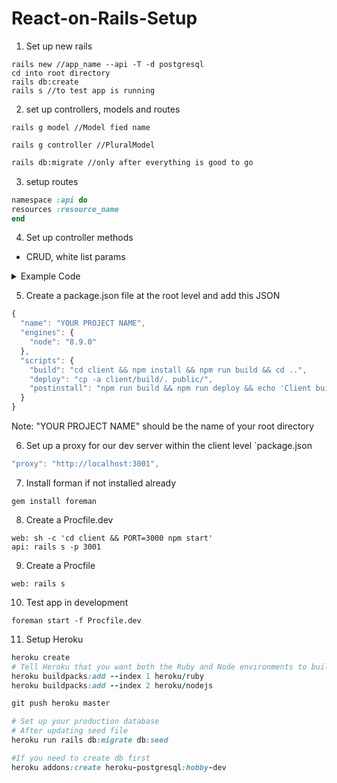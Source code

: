 # React-on-Rails-Setup
1. Set up new rails
```
rails new //app_name --api -T -d postgresql
cd into root directory
rails db:create
rails s //to test app is running
```

2. set up controllers, models and routes
```
rails g model //Model fied name
```
```
rails g controller //PluralModel
```
```Bash
rails db:migrate //only after everything is good to go
```
3. setup routes
```Ruby
namespace :api do
resources :resource_name
end
```

4. Set up controller methods

* CRUD, white list params

<details>
  <summary> Example Code</summary>
  <p>
```Ruby
class Api::CreaturesController < ApplicationController
  def index
    @creatutes = Creature.all
    render json: @creatures
  end

  def show
    creature_id = params[:id]
    @creature = Creature.find_by_id(creature_id)
    render json: @creature
  end

  def create
    @creature = Creature.new(creature_params)
    if @creature.save
      render json: @creature
    end
  end

  def update
    creature_id = params[:id]
    @creature = Creature.find_by_id(creature_id)
    @creature.update_attributes(creature_params)
    render json: @creature
  end

  def destroy
    creature_id = params[:id]
    @creature = Creature.destroy(creature_id)
    render json: {
      msg: "Delete Successful"
    }
  end

  private

  def creature_params
    # whitelist params return whitelisted version
    params.require(:creature).permit(:name, :description)
  end
end
```
5. Set up React
```Javascript
create-react-app client
cd client
npm i axios styled-components react-router-dom
```
  </p>
</details>


5. Create a package.json file at the root level and add this JSON
```Javascript
{
  "name": "YOUR PROJECT NAME",
  "engines": {
    "node": "8.9.0"
  },
  "scripts": {
    "build": "cd client && npm install && npm run build && cd ..",
    "deploy": "cp -a client/build/. public/",
    "postinstall": "npm run build && npm run deploy && echo 'Client built!'"
  }
}
```
Note: "YOUR PROJECT NAME" should be the name of your root directory

6. Set up a proxy for our dev server within the client level `package.json
```Javascript
"proxy": "http://localhost:3001",
```
7. Install forman if not installed already
```
gem install foreman
```

8. Create a Procfile.dev
```
web: sh -c 'cd client && PORT=3000 npm start'
api: rails s -p 3001
```

9. Create a Procfile
```
web: rails s
```

10. Test app in development
```
foreman start -f Procfile.dev
```

11. Setup Heroku
```Ruby
heroku create
# Tell Heroku that you want both the Ruby and Node environments to build your project in.
heroku buildpacks:add --index 1 heroku/ruby 
heroku buildpacks:add --index 2 heroku/nodejs

git push heroku master

# Set up your production database
# After updating seed file
heroku run rails db:migrate db:seed 

#If you need to create db first
heroku addons:create heroku-postgresql:hobby-dev
```





